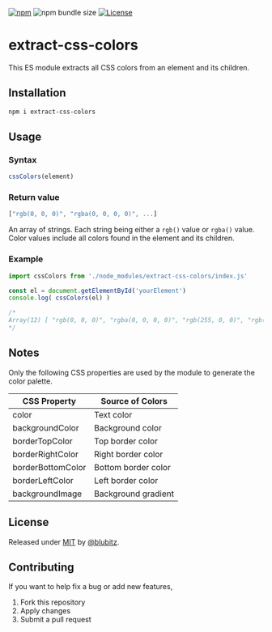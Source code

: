 [![npm](https://img.shields.io/npm/v/extract-css-colors?style=flat-square)](https://www.npmjs.com/package/extract-css-colors)
![npm bundle size](https://badges.hiptest.com/bundlephobia/min/extract-css-colors)
[![License](https://img.shields.io/badge/License-MIT-blue)](#license)

# extract-css-colors

This ES module extracts all CSS colors from an element and its children.

## Installation
```bash
npm i extract-css-colors
```

## Usage

### Syntax

```js
cssColors(element)
```

### Return value

```js
["rgb(0, 0, 0)", "rgba(0, 0, 0, 0)", ...]
```
An array of strings. Each string being either a `rgb()` value or `rgba()` value. Color values include all colors found in the element and its children.

### Example

```js
import cssColors from './node_modules/extract-css-colors/index.js'

const el = document.getElementById('yourElement')
console.log( cssColors(el) )

/*
Array(12) [ "rgb(0, 0, 0)", "rgba(0, 0, 0, 0)", "rgb(255, 0, 0)", "rgb(0, 0, 255)", "rgb(0, 128, 0)", "rgb(255, 153, 0)", "rgb(128, 0, 128)", "rgb(255, 192, 203)", "rgb(100, 200, 100)", "rgb(165, 42, 42)", … ]
*/
```

## Notes

Only the following CSS properties are used by the module to generate the color palette.

| CSS Property       | Source of Colors    |
|-------------------|--------------------|
| color              | Text color         |
| backgroundColor    | Background color   |
| borderTopColor     | Top border color   |
| borderRightColor   | Right border color |
| borderBottomColor  | Bottom border color|
| borderLeftColor    | Left border color  |
| backgroundImage    | Background gradient|

## License

Released under [MIT](/LICENSE) by [@blubitz](https://github.com/blubitz).

## Contributing

If you want to help fix a bug or add new features,
1. Fork this repository
2. Apply changes
4. Submit a pull request